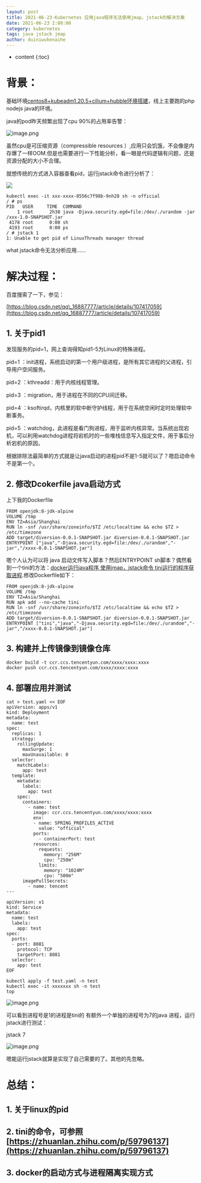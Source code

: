 ```yaml
---
layout: post
title: 2021-06-23-Kubernetes 应用java程序无法使用jmap，jstack的解决方案
date: 2021-06-23 2:00:00
category: kubernetes
tags: java jstack jmap
author: duiniwukenaihe
---
```

* content
{:toc}

# 背景：

基础环境[centos8+kubeadm1.20.5+cilium+hubble环境搭建](https://cloud.tencent.com/developer/article/1806089?from=10680)，线上主要跑的php nodejs java的环境。

java的pod昨天频繁出现了cpu 90%的占用率告警：

![image.png](/assets/images/2021/06-23/mopq949qvy.png)

虽然cpu是可压缩资源（compressible resources ）,应用只会饥饿，不会像是内存爆了一样OOM.但是也需要进行一下性能分析，看一眼是代码逻辑有问题，还是资源分配的大小不合理。

就想传统的方式进入容器查看pid，运行jstack命令进行分析了：

![](/assets/images/2021/06-23/83ame0h5d7.png)

```
kubectl exec -it xxx-xxxx-8556c7f98b-9nh28 sh -n official
/ # ps
PID   USER     TIME  COMMAND
    1 root      2h38 java -Djava.security.egd=file:/dev/./urandom -jar /xxx-1.0-SNAPSHOT.jar
 4178 root      0:00 sh
 4193 root      0:00 ps
/ # jstack 1
1: Unable to get pid of LinuxThreads manager thread
```

what  jstack命令无法分析应用......

# 解决过程：

百度搜索了一下，参见：

[https://blog.csdn.net/qq\_16887777/article/details/107417059](https://blog.csdn.net/qq_16887777/article/details/107417059)

## 1. 关于pid1

发现服务的pid=1，网上查询得知pid1-5为Linux的特殊进程。

pid=1 ：init进程，系统启动的第一个用户级进程，是所有其它进程的父进程，引导用户空间服务。

pid=2 ：kthreadd：用于内核线程管理。

pid=3 ：migration，用于进程在不同的CPU间迁移。

pid=4 ：ksoftirqd，内核里的软中断守护线程，用于在系统空闲时定时处理软中断事务。

pid=5 ：watchdog，此进程是看门狗进程，用于监听内核异常。当系统出现宕机，可以利用watchdog进程将宕机时的一些堆栈信息写入指定文件，用于事后分析宕机的原因。

根据排除法最简单的方式就是让java启动的进程pid不是1-5就可以了？嗯启动命令不是第一个。

## 2. 修改Dcokerfile java启动方式

上下我的Dockerfile

```
FROM openjdk:8-jdk-alpine
VOLUME /tmp
ENV TZ=Asia/Shanghai
RUN ln -snf /usr/share/zoneinfo/$TZ /etc/localtime && echo $TZ > /etc/timezone
ADD target/diversion-0.0.1-SNAPSHOT.jar diversion-0.0.1-SNAPSHOT.jar
ENTRYPOINT ["java","-Djava.security.egd=file:/dev/./urandom","-jar","/xxxx-0.0.1-SNAPSHOT.jar"]
```

嗯个人认为可以将 java 启动文件写入脚本？然后ENTRYPOINT sh脚本？偶然看到一个tini的方法：[docker运行java程序 使用jmap，jstack命令 tini运行的程序获取进程](https://blog.csdn.net/dengjiaqun/article/details/106836546?utm_medium=distribute.pc_aggpage_search_result.none-task-blog-2~aggregatepage~first_rank_v2~rank_aggregation-1-106836546.pc_agg_rank_aggregation&utm_term=linux+tini+%25E5%2591%25BD%25E4%25BB%25A4&spm=1000.2123.3001.4430).修改Dockerfile如下：

```
FROM openjdk:8-jdk-alpine
VOLUME /tmp
ENV TZ=Asia/Shanghai
RUN apk add --no-cache tini
RUN ln -snf /usr/share/zoneinfo/$TZ /etc/localtime && echo $TZ > /etc/timezone
ADD target/diversion-0.0.1-SNAPSHOT.jar diversion-0.0.1-SNAPSHOT.jar
ENTRYPOINT ["tini","java","-Djava.security.egd=file:/dev/./urandom","-jar","/xxxx-0.0.1-SNAPSHOT.jar"]
```

## 3. 构建并上传镜像到镜像仓库

```
docker build -t ccr.ccs.tencentyun.com/xxxx/xxxx:xxxx
docker push ccr.ccs.tencentyun.com/xxxx/xxxx:xxxx
```

## 4. 部署应用并测试

```
cat > test.yaml << EOF
apiVersion: apps/v1
kind: Deployment
metadata:
  name: test
spec:
  replicas: 1
  strategy:
    rollingUpdate:
      maxSurge: 1
      maxUnavailable: 0
  selector:
    matchLabels:
      app: test
  template:
    metadata:
      labels:
        app: test
    spec:
      containers:
        - name: test
          image: ccr.ccs.tencentyun.com/xxxx/xxxx:xxxx
          env:
          - name: SPRING_PROFILES_ACTIVE
            value: "official"
          ports:
            - containerPort: test
          resources:
            requests:
              memory: "256M"
              cpu: "250m"
            limits:
              memory: "1024M"
              cpu: "500m" 
      imagePullSecrets:                                              
        - name: tencent
---

apiVersion: v1
kind: Service
metadata:
  name: test
  labels:
    app: test
spec:
  ports:
  - port: 8081
    protocol: TCP
    targetPort: 8081
  selector:
    app: test
EOF
```

```
kubectl apply -f test.yaml -n test
kubectl exec -it xxxxxxx sh -n test
top
```

![image.png](/assets/images/2021/06-23/91gtm6rvzw.png)

可以看到进程号是1的进程是tini的 有额外一个单独的进程号为7的java 进程，运行jstack进行测试：

jstack 7

![image.png](/assets/images/2021/06-23/3a7i9ktrjf.png)

嗯能运行jstack就算是实现了自己需要的了。其他的先忽略。

# 总结：

## 1. 关于linux的pid

## 2. tini的命令，可参照[https://zhuanlan.zhihu.com/p/59796137](https://zhuanlan.zhihu.com/p/59796137)

## 3. docker的启动方式与进程隔离实现方式